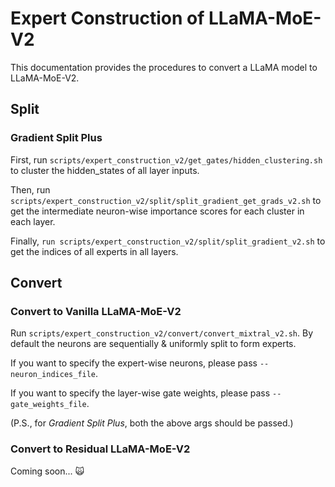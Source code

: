 # Expert Construction of LLaMA-MoE-V2

This documentation provides the procedures to convert a LLaMA model to LLaMA-MoE-V2.

## Split

### Gradient Split Plus

First, run `scripts/expert_construction_v2/get_gates/hidden_clustering.sh` to cluster the hidden_states of all layer inputs.

Then, run `scripts/expert_construction_v2/split/split_gradient_get_grads_v2.sh` to get the intermediate neuron-wise importance scores for each cluster in each layer.

Finally, `run scripts/expert_construction_v2/split/split_gradient_v2.sh` to get the indices of all experts in all layers.

## Convert

### Convert to Vanilla LLaMA-MoE-V2

Run `scripts/expert_construction_v2/convert/convert_mixtral_v2.sh`. By default the neurons are sequentially & uniformly split to form experts.

If you want to specify the expert-wise neurons, please pass `--neuron_indices_file`.

If you want to specify the layer-wise gate weights, please pass `--gate_weights_file`.

(P.S., for *Gradient Split Plus*, both the above args should be passed.)

### Convert to Residual LLaMA-MoE-V2

Coming soon... 🙀
